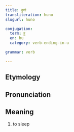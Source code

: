 ```yaml
---
title: हुणो
transliteration: huno
slugurl: huno

conjugation: 
  term: हु
  en: hu
  category: verb-ending-in-u

grammar: verb

---
```

## Etymology

## Pronunciation

## Meaning
1. to sleep